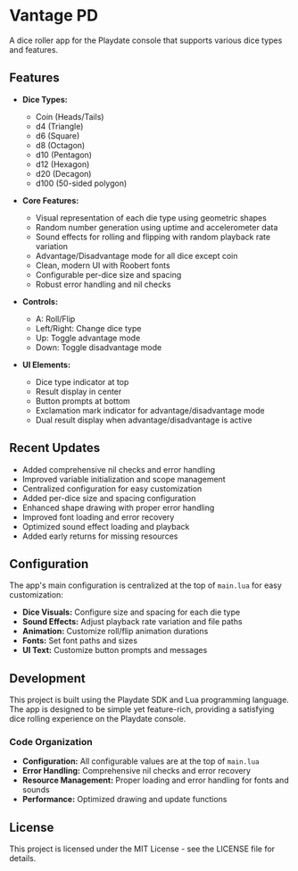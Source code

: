 # Vantage PD

A dice roller app for the Playdate console that supports various dice types and features.

## Features

- **Dice Types:**
  - Coin (Heads/Tails)
  - d4 (Triangle)
  - d6 (Square)
  - d8 (Octagon)
  - d10 (Pentagon)
  - d12 (Hexagon)
  - d20 (Decagon)
  - d100 (50-sided polygon)

- **Core Features:**
  - Visual representation of each die type using geometric shapes
  - Random number generation using uptime and accelerometer data
  - Sound effects for rolling and flipping with random playback rate variation
  - Advantage/Disadvantage mode for all dice except coin
  - Clean, modern UI with Roobert fonts
  - Configurable per-dice size and spacing
  - Robust error handling and nil checks

- **Controls:**
  - A: Roll/Flip
  - Left/Right: Change dice type
  - Up: Toggle advantage mode
  - Down: Toggle disadvantage mode

- **UI Elements:**
  - Dice type indicator at top
  - Result display in center
  - Button prompts at bottom
  - Exclamation mark indicator for advantage/disadvantage mode
  - Dual result display when advantage/disadvantage is active

## Recent Updates

- Added comprehensive nil checks and error handling
- Improved variable initialization and scope management
- Centralized configuration for easy customization
- Added per-dice size and spacing configuration
- Enhanced shape drawing with proper error handling
- Improved font loading and error recovery
- Optimized sound effect loading and playback
- Added early returns for missing resources

## Configuration

The app's main configuration is centralized at the top of `main.lua` for easy customization:

- **Dice Visuals:** Configure size and spacing for each die type
- **Sound Effects:** Adjust playback rate variation and file paths
- **Animation:** Customize roll/flip animation durations
- **Fonts:** Set font paths and sizes
- **UI Text:** Customize button prompts and messages

## Development

This project is built using the Playdate SDK and Lua programming language. The app is designed to be simple yet feature-rich, providing a satisfying dice rolling experience on the Playdate console.

### Code Organization

- **Configuration:** All configurable values are at the top of `main.lua`
- **Error Handling:** Comprehensive nil checks and error recovery
- **Resource Management:** Proper loading and error handling for fonts and sounds
- **Performance:** Optimized drawing and update functions

## License

This project is licensed under the MIT License - see the LICENSE file for details.
